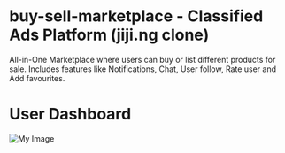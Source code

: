 # buy-sell-marketplace - Classified Ads Platform (jiji.ng clone)
All-in-One Marketplace where users can buy or list different products for sale. Includes features like Notifications, Chat, User follow, Rate user and Add favourites.

# User Dashboard
![My Image](https://raw.githubusercontent.com/babadinho/buy-sell-marketplace/main/client/public/user-dashboard.gif)
